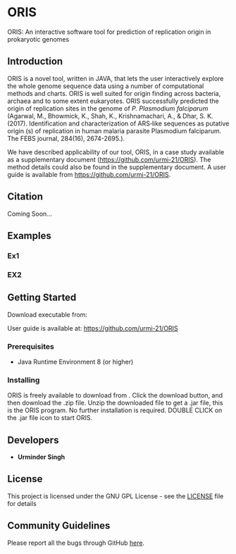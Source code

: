 # ORIS
ORIS: An interactive software tool for prediction of replication origin in prokaryotic genomes

## Introduction
ORIS is a novel tool, written in JAVA, that lets the user interactively explore the whole genome sequence data using a number of computational methods and charts. ORIS is well suited for origin finding across bacteria, archaea and to some extent eukaryotes. ORIS successfully predicted the origin of replication sites in the genome of *P. Plasmodium falciparum* (Agarwal, M., Bhowmick, K., Shah, K., Krishnamachari, A., & Dhar, S. K. (2017). Identification and characterization of ARS‐like sequences as putative origin (s) of replication in human malaria parasite Plasmodium falciparum. The FEBS journal, 284(16), 2674-2695.).

We have described applicability of our tool, ORIS, in a case study available as a supplementary document (https://github.com/urmi-21/ORIS). The method details could also be found in the supplementary document. A user guide is available from https://github.com/urmi-21/ORIS.

## Citation
Coming Soon...


## Examples

### Ex1



### EX2



## Getting Started

Download executable from: 

User guide is available at: https://github.com/urmi-21/ORIS

### Prerequisites

* Java Runtime Environment 8 (or higher)


### Installing

ORIS is freely available to download from . Click the download button, and then download the .zip file. Unzip the downloaded file to get a .jar file, this is the ORIS program. No further installation is required.
DOUBLE CLICK on the .jar file icon to start ORIS.



## Developers

* **Urminder Singh**



## License

This project is licensed under the GNU GPL License - see the [LICENSE](LICENSE) file for details

## Community Guidelines
Please report all the bugs through GitHub [here](https://github.com/urmi-21/ORIS/issues).



